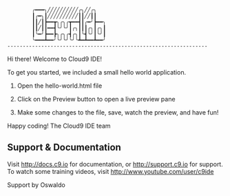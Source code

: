             ╭━━━╮╱╱╱╱╱╱╱╱╱╱╭╮╱╱╭╮
            ┃╭━╮┃╱╱╱╱╱╱╱╱╱╱┃┃╱╱┃┃
            ┃┃╱┃┣━━┳╮╭╮╭┳━━┫┃╭━╯┣━━╮
            ┃┃╱┃┃━━┫╰╯╰╯┃╭╮┃┃┃╭╮┃╭╮┃
            ┃╰━╯┣━━┣╮╭╮╭┫╭╮┃╰┫╰╯┃╰╯┃
            ╰━━━┻━━╯╰╯╰╯╰╯╰┻━┻━━┻━━╯
    ----------------------------------------------------------------- 


Hi there! Welcome to Cloud9 IDE!

To get you started, we included a small hello world application.

1) Open the hello-world.html file

2) Click on the Preview button to open a live preview pane

3) Make some changes to the file, save, watch the preview, and have fun!

Happy coding!
The Cloud9 IDE team


## Support & Documentation

Visit http://docs.c9.io for documentation, or http://support.c9.io for support.
To watch some training videos, visit http://www.youtube.com/user/c9ide


Support by Oswaldo